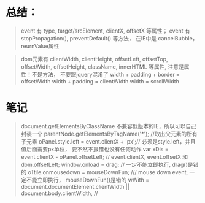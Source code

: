 # 总结：
> event 有 type, target/srcElement, clientX, offsetX 等属性； 
> event 有 stopPropagation(), preventDefault() 等方法， 在IE中是 cancelBubble， reurnValue属性

> dom元素有 clientWidth, clientHeight, offsetLeft, offsetTop, offsetWidth, offsetHeight, className, innerHTML 等属性, 注意是属性！不是方法， 不要跟jquery混淆了
> width + padding + border = offsetWidth
  width + padding = clientWidth
  width = scrollWidth


# 笔记
 > document.getElementsByClassName 不兼容低版本的IE，所以可以自己封装一个 
 > parentNode.getElementsByTagName('*'); //取出父元素的所有子元素
 > oPanel.style.left = event.clientX + 'px';// 必须是style.left，并且值后面需要px单位， 要不然不报错也没有任何动作 
 > var xDis = event.clientX - oPanel.offsetLeft; // event.clientX, event.offsetX 和 dom.offsetLeft;
 > window.onload = drag; // 一定不能立即执行, drag()是错的
   oTtile.onmousedown = mouseDownFun; /// mouse down event, 一定不能立即执行， mouseDownFun()是错的
 > wWith = document.documentElement.clientWidth || document.body.clientWidth, //



